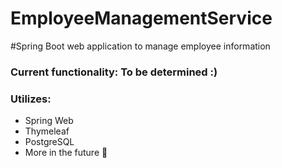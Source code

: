 # EmployeeManagementService
#Spring Boot web application to manage employee information
 
### Current functionality: To be determined :)

### Utilizes:
- Spring Web
- Thymeleaf
- PostgreSQL
- More in the future 👀